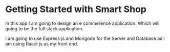 # Getting Started with Smart Shop

In this app I am going to design an e commerence application. Which will going to be the full stack application.

I am going to use Express js and Mongodb for the Server and Database as I am using Raact js as my front end.
